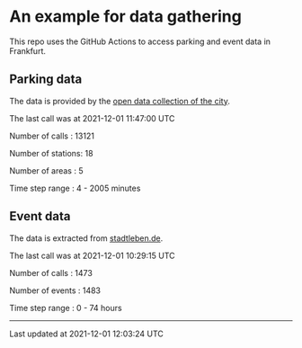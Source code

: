 # An example for data gathering

This repo uses the GitHub Actions to access parking and event data in Frankfurt.

## Parking data
The data is provided by the [open data collection of the city](https://www.offenedaten.frankfurt.de/).

The last call was at 2021-12-01 11:47:00 UTC

Number of calls   : 13121

Number of stations:    18

Number of areas   :     5

Time step range   :     4 -  2005 minutes


## Event data
The data is extracted from [stadtleben.de](https://stadtleben.de/frankfurt/).

The last call was at 2021-12-01 10:29:15 UTC

Number of calls   : 1473

Number of events  : 1483

Time step range   :    0 -   74 hours


----

Last updated at 2021-12-01 12:03:24 UTC
